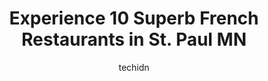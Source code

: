 ---
layout: ampstory
image: https://i0.wp.com/www.depkes.org/wp-content/uploads/2023/06/french-restaurants-0-in-st-paul-mn-1685845759.jpeg?resize=640,853
author: techidn
featured: false
description: Discover the impressive array of French Restaurants options in St. Paul MN, where you can find 10 of the largest French Restaurants establishments in the area. From renowned classics to hidd
title: Experience 10 Superb French Restaurants in St. Paul MN
cover:
   title: Experience 10 Superb French Restaurants in St. Paul MN
   subtitle: Rickpate
   background: https://www.depkes.org/wp-content/uploads/2023/06/french-restaurants-0-in-st-paul-mn-1685845759.jpeg

pages: 
 - layout: thirds
   top: <h1>#1 Barbette</h1>
   bottom: "<p>I would recommend this place 100% if you havent tried it. The food was amazing, we went for restaurant week and had that menu. Everything was great, we had the butternut</p>"
   background: https://www.depkes.org/wp-content/uploads/2023/06/french-restaurants-1-in-st-paul-mn-1685845759.jpeg
   backgroundblur: true
 - layout: thirds
   top: <h1>#2 French Meadow Bakery & Café</h1>
   bottom: "<p>Not very good as its hyped up to be. We only came here since we had a gift card, restaurant is extremely loud and service is friendly but is generally still poor and s</p>"
   background: https://www.depkes.org/wp-content/uploads/2023/06/french-restaurants-2-in-st-paul-mn-1685845759.jpeg
   cta:
      link: https://www.depkes.org/blog/experience-10-superb-french-restaurants-in-st-paul-mn/
      text: Experience 10 Superb French Restaurants in St. Paul MN
 - layout: thirds
   top: <h1>#3 Salut Bar Americain</h1>
   bottom: "<p>917 Grand Ave, St Paul, MN 55105, United States</p>"
   background: https://www.depkes.org/wp-content/uploads/2023/06/french-restaurants-3-in-st-paul-mn-1685845760.jpeg
   cta:
      link: https://www.depkes.org/blog/experience-10-superb-french-restaurants-in-st-paul-mn/
      text: Experience 10 Superb French Restaurants in St. Paul MN
 - layout: thirds
   top: <h1>#4 Saint Dinette</h1>
   bottom: "<p>261 5th St E, St Paul, MN 55101, United States</p>"
   background: https://images.unsplash.com/photo-1536745287225-21d689278fd1?ixlib=rb-4.0.3&ixid=MnwxMjA3fDB8MHxwaG90by1wYWdlfHx8fGVufDB8fHx8&auto=format&fit=crop&w=640&h=853&q=80
   cta:
      link: https://www.depkes.org/blog/experience-10-superb-french-restaurants-in-st-paul-mn/
      text: Experience 10 Superb French Restaurants in St. Paul MN
 - layout: thirds
   top: <h1>#5 Ngon Bistro</h1>
   bottom: "<p>799 University Ave W, St Paul, MN 55104, United States</p>"
   background: https://images.unsplash.com/photo-1522441815192-d9f04eb0615c?ixlib=rb-4.0.3&ixid=MnwxMjA3fDB8MHxwaG90by1wYWdlfHx8fGVufDB8fHx8&auto=format&fit=crop&w=640&h=853&q=80
   cta:
      link: https://www.depkes.org/blog/experience-10-superb-french-restaurants-in-st-paul-mn/
      text: Experience 10 Superb French Restaurants in St. Paul MN
 - layout: thirds
   top: <h1>#6 Meritage</h1>
   bottom: "<p>410 St Peter St, St Paul, MN 55102, United States</p>"
   background: https://images.unsplash.com/photo-1608411404720-c8f0417bcdba?ixlib=rb-4.0.3&ixid=MnwxMjA3fDB8MHxwaG90by1wYWdlfHx8fGVufDB8fHx8&auto=format&fit=crop&w=640&h=853&q=80
   cta:
      link: https://www.depkes.org/blog/experience-10-superb-french-restaurants-in-st-paul-mn/
      text: Experience 10 Superb French Restaurants in St. Paul MN
 - layout: thirds
   top: <h1>#7 The French Hen Cafe</h1>
   bottom: "<p>518 Selby Ave, St Paul, MN 55102, United States</p>"
   background: https://images.unsplash.com/photo-1509114397022-ed747cca3f65?ixlib=rb-4.0.3&ixid=MnwxMjA3fDB8MHxwaG90by1wYWdlfHx8fGVufDB8fHx8&auto=format&fit=crop&w=640&h=853&q=80
   cta:
      link: https://www.depkes.org/blog/experience-10-superb-french-restaurants-in-st-paul-mn/
      text: Experience 10 Superb French Restaurants in St. Paul MN
 - layout: thirds
   middle: Continue reading...
   background: https://images.unsplash.com/photo-1595364397663-fca4f075d796?ixlib=rb-4.0.3&ixid=MnwxMjA3fDB8MHxwaG90by1wYWdlfHx8fGVufDB8fHx8&auto=format&fit=crop&w=640&h=853&q=80
   cta:
      link: https://www.depkes.org/blog/experience-10-superb-french-restaurants-in-st-paul-mn/
      text: Experience 10 Superb French Restaurants in St. Paul MN
      
---